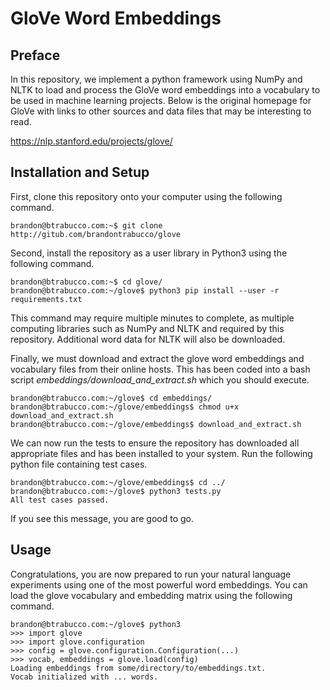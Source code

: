 # GloVe Word Embeddings

## Preface

In this repository, we implement a python framework using NumPy and NLTK to load and process the GloVe word embeddings into a vocabulary to be used in machine learning projects. Below is the original homepage for GloVe with links to other sources and data files that may be interesting to read.

https://nlp.stanford.edu/projects/glove/

## Installation and Setup

First, clone this repository onto your computer using the following command.

```
brandon@btrabucco.com:~$ git clone http://gitub.com/brandontrabucco/glove
```

Second, install the repository as a user library in Python3 using the following command.

```
brandon@btrabucco.com:~$ cd glove/
brandon@btrabucco.com:~/glove$ python3 pip install --user -r requirements.txt
```

This command may require multiple minutes to complete, as multiple computing libraries such as NumPy and NLTK and required by this repository. Additional word data for NLTK will also be downloaded.

Finally, we must download and extract the glove word embeddings and vocabulary files from their online hosts. This has been coded into a bash script *embeddings/download_and_extract.sh* which you should execute.

```
brandon@btrabucco.com:~/glove$ cd embeddings/
brandon@btrabucco.com:~/glove/embeddings$ chmod u+x download_and_extract.sh
brandon@btrabucco.com:~/glove/embeddings$ download_and_extract.sh
```

We can now run the tests to ensure the repository has downloaded all appropriate files and has been installed to your system. Run the following python file containing test cases.

```
brandon@btrabucco.com:~/glove/embeddings$ cd ../
brandon@btrabucco.com:~/glove$ python3 tests.py
All test cases passed.
```

If you see this message, you are good to go.

## Usage

Congratulations, you are now prepared to run your natural language experiments using one of the most powerful word embeddings. You can load the glove vocabulary and embedding matrix using the following command.

```
brandon@btrabucco.com:~/glove$ python3
>>> import glove
>>> import glove.configuration
>>> config = glove.configuration.Configuration(...)
>>> vocab, embeddings = glove.load(config)
Loading embeddings from some/directory/to/embeddings.txt.
Vocab initialized with ... words.
```
